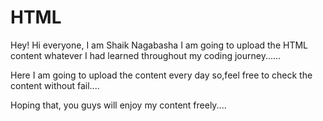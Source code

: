 <h1>HTML</h1>
<p>Hey! Hi everyone, I am Shaik Nagabasha I am going to upload the HTML content whatever I had learned throughout my coding journey......</p>
<p>Here I am going to upload the content every  day so,feel free to check the content without fail.... </p>
<p>Hoping that, you guys will enjoy my content freely....</p>
